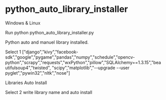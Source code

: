 # python_auto_library_installer
Windows & Linux

Run python python_auto_library_installer.py

Python auto and manuel library installed.

Select 1 ["django","kivy","facebook-sdk","google","pygame","pandas","numpy","schedule","opencv-python","scrapy","requests","wxPython","pillow","SQLAlchemy==1.3.15","beautifulsoup4","twisted", "scipy","matplotlib","--upgrade --user pyglet","pywin32","nltk","nose"]

Libraries Auto Install

Select 2 write library name and auto install
